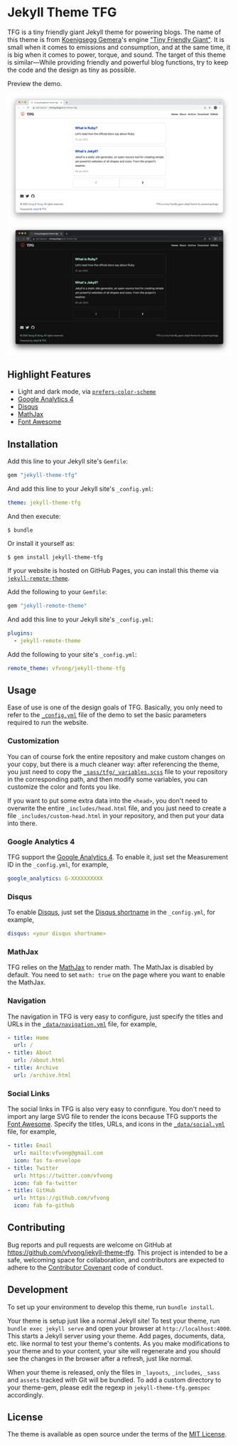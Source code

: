 # Jekyll Theme TFG

TFG is a tiny friendly giant Jekyll theme for powering blogs. The name of this theme is from [Koenigsegg Gemera](https://www.koenigsegg.com/gemera/)'s engine ["Tiny Friendly Giant"](https://www.koenigsegg.com/gemera/tiny-friendly-giant-engine/). It is small when it comes to emissions and consumption, and at the same time, it is big when it comes to power, torque, and sound. The target of this theme is similar—While providing friendly and powerful blog functions, try to keep the code and the design as tiny as possible.

Preview the demo.

![Screenshot light](screenshot-light.png)
![Screenshot dark](screenshot-dark.png)

## Highlight Features

- Light and dark mode, via [`prefers-color-scheme`](https://web.dev/prefers-color-scheme/)
- [Google Analytics 4](https://analytics.google.com/analytics/web/)
- [Disqus](https://disqus.com/)
- [MathJax](https://www.mathjax.org/)
- [Font Awesome](https://fontawesome.com/)

## Installation

Add this line to your Jekyll site's `Gemfile`:

```ruby
gem "jekyll-theme-tfg"
```

And add this line to your Jekyll site's `_config.yml`:

```yaml
theme: jekyll-theme-tfg
```

And then execute:

    $ bundle

Or install it yourself as:

    $ gem install jekyll-theme-tfg

If your website is hosted on GitHub Pages, you can install this theme via [`jekyll-remote-theme`](https://github.com/benbalter/jekyll-remote-theme).

Add the following to your `Gemfile`:

```ruby
gem "jekyll-remote-theme"
```

And add this line to your Jekyll site's `_config.yml`:

```yml
plugins:
  - jekyll-remote-theme
```

Add the following to your site's `_config.yml`:

```yml
remote_theme: vfvong/jekyll-theme-tfg
```

## Usage

Ease of use is one of the design goals of TFG. Basically, you only need to refer to the [`_config.yml`](https://github.com/vfvong/jekyll-theme-tfg/blob/gh-pages/_config.yml) file of the demo to set the basic parameters required to run the website.

### Customization

You can of course fork the entire repository and make custom changes on your copy, but there is a much cleaner way: after referencing the theme, you just need to copy the [`_sass/tfg/_variables.scss`](https://github.com/vfvong/jekyll-theme-tfg/blob/main/_sass/tfg/_variables.scss) file to your repository in the corresponding path, and then modify some variables, you can customize the color and fonts you like.

If you want to put some extra data into the `<head>`, you don't need to overwrite the entire `_includes/head.html` file, and you just need to create a file `_includes/custom-head.html` in your repository, and then put your data into there.

### Google Analytics 4

TFG support the [Google Analytics 4](https://support.google.com/analytics/answer/10089681). To enable it, just set the Measurement ID in the `_config.yml`, for example,

```yml
google_analytics: G-XXXXXXXXXX
```

### Disqus

To enable [Disqus](https://disqus.com/), just set the [Disqus shortname](https://help.disqus.com/en/articles/1717111-what-s-a-shortname) in the `_config.yml`, for example,

```yml
disqus: <your disqus shortname>
```

### MathJax

TFG relies on the [MathJax](https://www.mathjax.org/) to render math. The MathJax is disabled by default. You need to set `math: true` on the page where you want to enable the MathJax.

### Navigation

The navigation in TFG is very easy to configure, just specify the titles and URLs in the [`_data/navigation.yml`](https://github.com/vfvong/jekyll-theme-tfg/blob/gh-pages/_data/navigation.yml) file, for example,

```yml
- title: Home
  url: /
- title: About
  url: /about.html
- title: Archive
  url: /archive.html
```

### Social Links

The social links in TFG is also very easy to connfigure. You don't need to import any large SVG file to render the icons because TFG supports the [Font Awesome](https://fontawesome.com/). Specify the titles, URLs, and icons in the [`_data/social.yml`](https://github.com/vfvong/jekyll-theme-tfg/blob/gh-pages/_data/social.yml) file, for example,

```yml
- title: Email
  url: mailto:vfvong@gmail.com
  icon: fas fa-envelope
- title: Twitter
  url: https://twitter.com/vfvong
  icon: fab fa-twitter
- title: GitHub
  url: https://github.com/vfvong
  icon: fab fa-github
```

## Contributing

Bug reports and pull requests are welcome on GitHub at https://github.com/vfvong/jekyll-theme-tfg. This project is intended to be a safe, welcoming space for collaboration, and contributors are expected to adhere to the [Contributor Covenant](http://contributor-covenant.org) code of conduct.

## Development

To set up your environment to develop this theme, run `bundle install`.

Your theme is setup just like a normal Jekyll site! To test your theme, run `bundle exec jekyll serve` and open your browser at `http://localhost:4000`. This starts a Jekyll server using your theme. Add pages, documents, data, etc. like normal to test your theme's contents. As you make modifications to your theme and to your content, your site will regenerate and you should see the changes in the browser after a refresh, just like normal.

When your theme is released, only the files in `_layouts`, `_includes`, `_sass` and `assets` tracked with Git will be bundled.
To add a custom directory to your theme-gem, please edit the regexp in `jekyll-theme-tfg.gemspec` accordingly.

## License

The theme is available as open source under the terms of the [MIT License](https://opensource.org/licenses/MIT).
